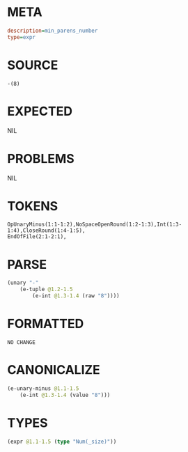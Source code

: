 # META
~~~ini
description=min_parens_number
type=expr
~~~
# SOURCE
~~~roc
-(8)
~~~
# EXPECTED
NIL
# PROBLEMS
NIL
# TOKENS
~~~zig
OpUnaryMinus(1:1-1:2),NoSpaceOpenRound(1:2-1:3),Int(1:3-1:4),CloseRound(1:4-1:5),
EndOfFile(2:1-2:1),
~~~
# PARSE
~~~clojure
(unary "-"
	(e-tuple @1.2-1.5
		(e-int @1.3-1.4 (raw "8"))))
~~~
# FORMATTED
~~~roc
NO CHANGE
~~~
# CANONICALIZE
~~~clojure
(e-unary-minus @1.1-1.5
	(e-int @1.3-1.4 (value "8")))
~~~
# TYPES
~~~clojure
(expr @1.1-1.5 (type "Num(_size)"))
~~~
